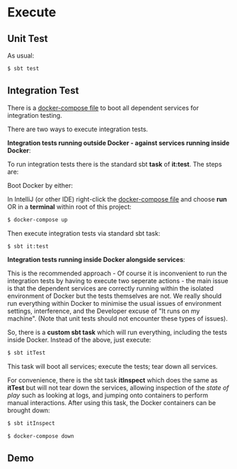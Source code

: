 # Execute

## Unit Test

As usual:

```bash
$ sbt test
```

## Integration Test

There is a [docker-compose file](../docker-compose.yml) to boot all dependent services for integration testing.

There are two ways to execute integration tests.

**Integration tests running outside Docker - against services running inside Docker**:

To run integration tests there is the standard sbt **task** of **it:test**. The steps are:

Boot Docker by either:

In IntelliJ (or other IDE) right-click the [docker-compose file](../docker-compose.yml) and choose **run** OR in a **terminal** within root of this project:

```bash
$ docker-compose up
```

Then execute integration tests via standard sbt task:

```bash
$ sbt it:test
```

**Integration tests running inside Docker alongside services**:

This is the recommended approach - Of course it is inconvenient to run the integration tests by having to execute two seperate actions - the main issue is that the dependent services are correctly running within the isolated environment of Docker but the tests themselves are not. We really should run everything within Docker to minimise the usual issues of environment settings, interference, and the Developer excuse of "It runs on my machine". (Note that unit tests should not encounter these types of issues).

So, there is a **custom sbt task** which will run everything, including the tests inside Docker. Instead of the above, just execute:

```bash
$ sbt itTest
```

This task will boot all services; execute the tests; tear down all services.

For convenience, there is the sbt task **itInspect** which does the same as **itTest** but will not tear down the services, allowing inspection of the *state of play* such as looking at logs, and jumping onto containers to perform manual interactions. After using this task, the Docker containers can be brought down:

```bash
$ sbt itInspect

$ docker-compose down
```

## Demo

